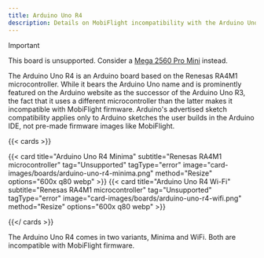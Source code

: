 ```yaml
---
title: Arduino Uno R4
description: Details on MobiFlight incompatibility with the Arduino Uno R4
---
```


> [!IMPORTANT]
> This board is unsupported. Consider a [Mega 2560 Pro Mini](/boards/arduino-mega-2560-pro-mini/) instead.

The Arduino Uno R4 is an Arduino board based on the Renesas RA4M1 microcontroller.
While it bears the Arduino Uno name and is prominently featured on the Arduino website as the
successor of the Arduino Uno R3, the fact that it uses a different microcontroller than the
latter makes it incompatible with MobiFlight firmware. Arduino's advertised sketch compatibility
applies only to Arduino sketches the user builds in the Arduino IDE, not pre-made firmware images
like MobiFlight.

{{< cards >}}

{{< card title="Arduino Uno R4 Minima" subtitle="Renesas RA4M1 microcontroller" tag="Unsupported" tagType="error" image="card-images/boards/arduino-uno-r4-minima.png" method="Resize" options="600x q80 webp" >}}
{{< card title="Arduino Uno R4 Wi-Fi" subtitle="Renesas RA4M1 microcontroller" tag="Unsupported" tagType="error" image="card-images/boards/arduino-uno-r4-wifi.png" method="Resize" options="600x q80 webp" >}}

{{</ cards >}}

The Arduino Uno R4 comes in two variants, Minima and WiFi. Both are incompatible with MobiFlight firmware.
